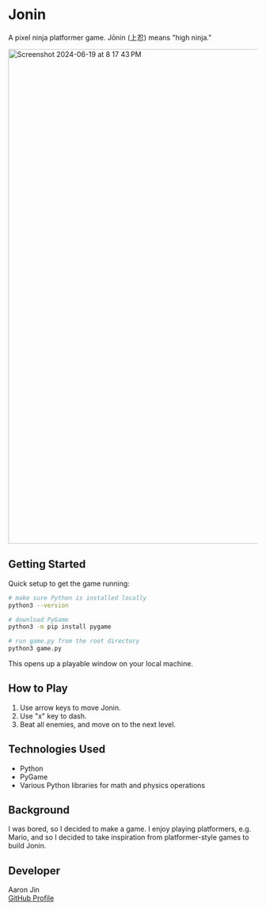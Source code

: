 # Jonin

A pixel ninja platformer game. Jōnin (上忍) means "high ninja."

<img width="1000" alt="Screenshot 2024-06-19 at 8 17 43 PM" src="https://github.com/aaronkjin/jonin/assets/58490258/78dce9d8-3d13-4734-8b2f-1b52e0712d4a">

## Getting Started

Quick setup to get the game running:

```bash
# make sure Python is installed locally
python3 --version

# download PyGame
python3 -m pip install pygame

# run game.py from the root directory
python3 game.py
```

This opens up a playable window on your local machine.

## How to Play

1. Use arrow keys to move Jonin.
2. Use "x" key to dash.
3. Beat all enemies, and move on to the next level.

## Technologies Used

- Python
- PyGame
- Various Python libraries for math and physics operations

## Background

I was bored, so I decided to make a game. I enjoy playing platformers, e.g. Mario, and so I decided to take inspiration from platformer-style games to build Jonin.

## Developer

Aaron Jin  
[GitHub Profile](https://github.com/aaronkjin)
